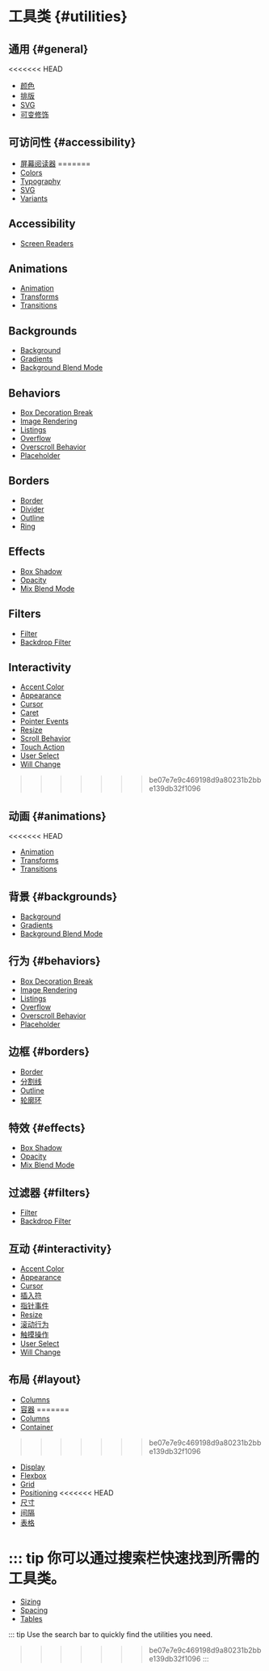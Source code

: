 # 工具类 {#utilities}

## 通用 {#general}

<<<<<<< HEAD
- [颜色](/utilities/general/colors)
- [排版](/utilities/general/typography)
- [SVG](/utilities/general/svg)
- [可变修饰](/utilities/general/variants)

## 可访问性 {#accessibility}

- [屏幕阅读器](/utilities/accessibility/screen-readers)
=======
- [Colors](/utilities/general/colors)
- [Typography](/utilities/general/typography)
- [SVG](/utilities/general/svg)
- [Variants](/utilities/general/variants)

## Accessibility

- [Screen Readers](/utilities/accessibility/screen-readers)

## Animations

- [Animation](/utilities/animations/animation)
- [Transforms](/utilities/animations/transforms)
- [Transitions](/utilities/animations/transitions)

## Backgrounds

- [Background](/utilities/backgrounds/background)
- [Gradients](/utilities/backgrounds/gradients)
- [Background Blend Mode](/utilities/backgrounds/background-blend-mode)

## Behaviors

- [Box Decoration Break](/utilities/behaviors/box-decoration-break)
- [Image Rendering](/utilities/behaviors/image-rendering)
- [Listings](/utilities/behaviors/listings)
- [Overflow](/utilities/behaviors/overflow)
- [Overscroll Behavior](/utilities/behaviors/overscroll-behavior)
- [Placeholder](/utilities/behaviors/placeholder)

## Borders

- [Border](/utilities/borders/border)
- [Divider](/utilities/borders/divider)
- [Outline](/utilities/borders/outline)
- [Ring](/utilities/borders/ring)

## Effects

- [Box Shadow](/utilities/effects/box-shadow)
- [Opacity](/utilities/effects/opacity)
- [Mix Blend Mode](/utilities/effects/mix-blend-mode)

## Filters

- [Filter](/utilities/filters/filter)
- [Backdrop Filter](/utilities/filters/backdrop-filter)

## Interactivity

- [Accent Color](/utilities/interactivity/accent-color)
- [Appearance](/utilities/interactivity/appearance)
- [Cursor](/utilities/interactivity/cursor)
- [Caret](/utilities/interactivity/caret)
- [Pointer Events](/utilities/interactivity/pointer-events)
- [Resize](/utilities/interactivity/resize)
- [Scroll Behavior](/utilities/interactivity/scroll-behavior)
- [Touch Action](/utilities/interactivity/touch-action)
- [User Select](/utilities/interactivity/user-select)
- [Will Change](/utilities/interactivity/will-change)
>>>>>>> be07e7e9c469198d9a80231b2bbe139db32f1096

## 动画 {#animations}

<<<<<<< HEAD
- [Animation](/utilities/animations/animation)
- [Transforms](/utilities/animations/transforms)
- [Transitions](/utilities/animations/transitions)

## 背景 {#backgrounds}

- [Background](/utilities/backgrounds/background)
- [Gradients](/utilities/backgrounds/gradients)
- [Background Blend Mode](/utilities/backgrounds/background-blend-mode)

## 行为 {#behaviors}

- [Box Decoration Break](/utilities/behaviors/box-decoration-break)
- [Image Rendering](/utilities/behaviors/image-rendering)
- [Listings](/utilities/behaviors/listings)
- [Overflow](/utilities/behaviors/overflow)
- [Overscroll Behavior](/utilities/behaviors/overscroll-behavior)
- [Placeholder](/utilities/behaviors/placeholder)

## 边框 {#borders}

- [Border](/utilities/borders/border)
- [分割线](/utilities/borders/divider)
- [Outline](/utilities/borders/outline)
- [轮廓环](/utilities/borders/ring)

## 特效 {#effects}

- [Box Shadow](/utilities/effects/box-shadow)
- [Opacity](/utilities/effects/opacity)
- [Mix Blend Mode](/utilities/effects/mix-blend-mode)

## 过滤器 {#filters}

- [Filter](/utilities/filters/filter)
- [Backdrop Filter](/utilities/filters/backdrop-filter)

## 互动 {#interactivity}

- [Accent Color](/utilities/interactivity/accent-color)
- [Appearance](/utilities/interactivity/appearance)
- [Cursor](/utilities/interactivity/cursor)
- [插入符](/utilities/interactivity/caret)
- [指针事件](/utilities/interactivity/pointer-events)
- [Resize](/utilities/interactivity/resize)
- [滚动行为](/utilities/interactivity/scroll-behavior)
- [触摸操作](/utilities/interactivity/touch-action)
- [User Select](/utilities/interactivity/user-select)
- [Will Change](/utilities/interactivity/will-change)

## 布局 {#layout}

- [Columns](/utilities/layout/columns)
- [容器](/utilities/layout/container)
=======
- [Columns](/utilities/layout/columns)
- [Container](/utilities/layout/container)
>>>>>>> be07e7e9c469198d9a80231b2bbe139db32f1096
- [Display](/utilities/layout/display)
- [Flexbox](/utilities/layout/flexbox)
- [Grid](/utilities/layout/grid)
- [Positioning](/utilities/layout/positioning)
<<<<<<< HEAD
- [尺寸](/utilities/layout/sizing)
- [间隔](/utilities/layout/spacing)
- [表格](/utilities/layout/tables)

::: tip
你可以通过搜索栏快速找到所需的工具类。
=======
- [Sizing](/utilities/layout/sizing)
- [Spacing](/utilities/layout/spacing)
- [Tables](/utilities/layout/tables)

::: tip
Use the search bar to quickly find the utilities you need.
>>>>>>> be07e7e9c469198d9a80231b2bbe139db32f1096
:::
